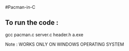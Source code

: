 #Pacman-in-C

## To run the code :
gcc pacman.c server.c header.h
a.exe

Note : WORKS ONLY ON WINDOWS OPERATING SYSTEM
